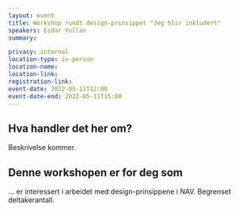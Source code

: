 ```yaml
---
layout: event
title: Workshop rundt design-prinsippet "Jeg blir inkludert"
speakers: Eidar Vollan
summary:

privacy: internal
location-type: in-person
location-name:
location-link:
registration-link:
event-date: 2022-05-11T12:00
event-date-end: 2022-05-11T15:00
---
```

## Hva handler det her om?
Beskrivelse kommer.

## Denne workshopen er for deg som
... er interessert i arbeidet med design-prinsippene i NAV. Begrenset deltakerantall.
